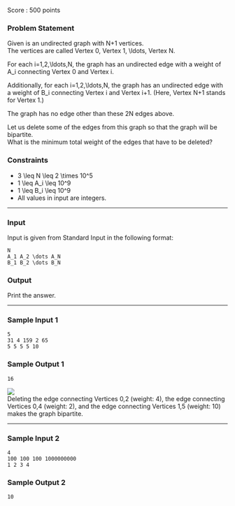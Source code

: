 Score : 500 points

### Problem Statement

Given is an undirected graph with N+1 vertices.  
The vertices are called Vertex 0, Vertex 1, \ldots, Vertex N.

For each i=1,2,\ldots,N, the graph has an undirected edge with a weight of A\_i connecting Vertex 0 and Vertex i.

Additionally, for each i=1,2,\ldots,N, the graph has an undirected edge with a weight of B\_i connecting Vertex i and Vertex i+1. (Here, Vertex N+1 stands for Vertex 1.)

The graph has no edge other than these 2N edges above.

Let us delete some of the edges from this graph so that the graph will be bipartite.  
What is the minimum total weight of the edges that have to be deleted?

### Constraints

* 3 \leq N \leq 2 \times 10^5
* 1 \leq A\_i \leq 10^9
* 1 \leq B\_i \leq 10^9
* All values in input are integers.

---

### Input

Input is given from Standard Input in the following format:

```
N
A_1 A_2 \dots A_N
B_1 B_2 \dots B_N
```

### Output

Print the answer.

---

### Sample Input 1

```
5
31 4 159 2 65
5 5 5 5 10
```

### Sample Output 1

```
16
```

![](https://img.atcoder.jp/ghi/ded08d4aa13d31bea28b91afe246c790.png)  
Deleting the edge connecting Vertices 0,2 (weight: 4), the edge connecting Vertices 0,4 (weight: 2), and the edge connecting Vertices 1,5 (weight: 10) makes the graph bipartite.

---

### Sample Input 2

```
4
100 100 100 1000000000
1 2 3 4
```

### Sample Output 2

```
10
```